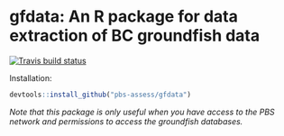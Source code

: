 # gfdata: An R package for data extraction of BC groundfish data

<!-- badges: start -->
[![Travis build status](https://travis-ci.org/pbs-assess/gfdata.svg?branch=master)](https://travis-ci.org/pbs-assess/gfdata)
<!-- badges: end -->

Installation:

```r
devtools::install_github("pbs-assess/gfdata")
```

*Note that this package is only useful when you have access to the PBS network and permissions to access the groundfish databases.*
